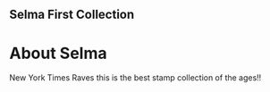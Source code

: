 Selma First Collection 
----

# About Selma

New York Times Raves this is the best stamp collection of the ages!!